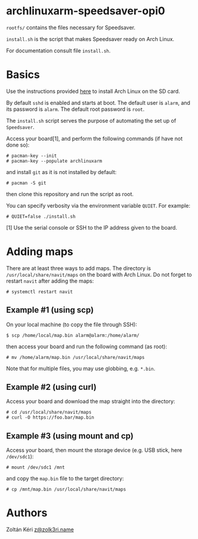 archlinuxarm-speedsaver-opi0
============================

`rootfs/` contains the files necessary for Speedsaver.

`install.sh` is the script that makes Speedsaver ready on Arch Linux.

For documentation consult file `install.sh`.

# Basics

Use the instructions provided [here](https://github.com/Speedsaver/archlinuxarm-orangepi-zero) to install Arch Linux on the SD card.

By default `sshd` is enabled and starts at boot.
The default user is `alarm`, and its password is `alarm`.
The default root password is `root`.

The `install.sh` script serves the purpose of automating the set up of `Speedsaver`.

Access your board[1], and perform the following commands (if have not done so):

	# pacman-key --init
	# pacman-key --populate archlinuxarm

and install `git` as it is not installed by default:

	# pacman -S git

then clone this repository and run the script as root.

You can specify verbosity via the environment variable `QUIET`. For example:

	# QUIET=false ./install.sh

[1] Use the serial console or SSH to the IP address given to the board.

# Adding maps

There are at least three ways to add maps.
The directory is `/usr/local/share/navit/maps` on the board with Arch Linux.
Do not forget to restart `navit` after adding the maps:

	# systemctl restart navit

## Example #1 (using scp)

On your local machine (to copy the file through SSH):

	$ scp /home/local/map.bin alarm@alarm:/home/alarm/

then access your board and run the following command (as root):

	# mv /home/alarm/map.bin /usr/local/share/navit/maps

Note that for multiple files, you may use globbing, e.g. `*.bin`.

## Example #2 (using curl)

Access your board and download the map straight into the directory:

	# cd /usr/local/share/navit/maps
	# curl -O https://foo.bar/map.bin

## Example #3 (using mount and cp)

Access your board, then mount the storage device (e.g. USB stick, here `/dev/sdc1`):

	# mount /dev/sdc1 /mnt

and copy the `map.bin` file to the target directory:

	# cp /mnt/map.bin /usr/local/share/navit/maps

# Authors

Zoltán Kéri <z@zolk3ri.name>

